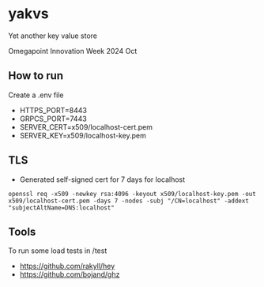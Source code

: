 # yakvs

Yet another key value store

Omegapoint Innovation Week 2024 Oct

## How to run

Create a .env file

* HTTPS_PORT=8443
* GRPCS_PORT=7443
* SERVER_CERT=x509/localhost-cert.pem
* SERVER_KEY=x509/localhost-key.pem

## TLS

* Generated self-signed cert for 7 days for localhost

`
openssl req -x509 -newkey rsa:4096 -keyout x509/localhost-key.pem -out x509/localhost-cert.pem -days 7 -nodes -subj "/CN=localhost" -addext "subjectAltName=DNS:localhost"
`

## Tools

To run some load tests in /test

* https://github.com/rakyll/hey
* https://github.com/bojand/ghz
